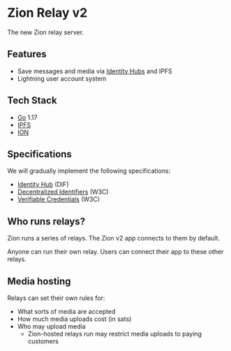 # Zion Relay v2

The new Zion relay server.

## Features
- Save messages and media via [Identity Hubs](https://identity.foundation/identity-hub/spec/) and IPFS
- Lightning user account system

## Tech Stack
- [Go](https://go.dev/) 1.17
- [IPFS](https://docs.ipfs.io/concepts/what-is-ipfs/)
- [ION](https://identity.foundation/ion/)

## Specifications
We will gradually implement the following specifications:
- [Identity Hub](https://identity.foundation/identity-hub/spec) (DIF)
- [Decentralized Identifiers](https://www.w3.org/TR/did-core/) (W3C)
- [Verifiable Credentials](https://www.w3.org/TR/vc-data-model/) (W3C)

## Who runs relays?

Zion runs a series of relays. The Zion v2 app connects to them by default.

Anyone can run their own relay. Users can connect their app to these other relays.

## Media hosting

Relays can set their own rules for:

- What sorts of media are accepted
- How much media uploads cost (in sats)
- Who may upload media
  - Zion-hosted relays run may restrict media uploads to paying customers
